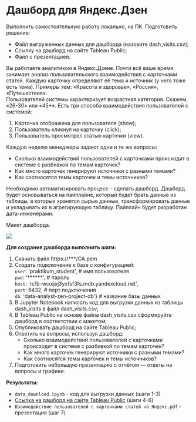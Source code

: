 # Дашборд для Яндекс.Дзен

Выполнить самостоятельную работу локально, на ПК. Подготовить решение:
* Файл выгруженных данных для дашборда (назовите dash_visits.csv);
* Ссылку на дашборд на сайте Tableau Public;
* Файл с презентацией.  

Вы работаете аналитиком в Яндекс.Дзене. Почти всё ваше время занимает анализ пользовательского взаимодействия с карточками статей. Каждую карточку определяют её тема и источник (у него тоже есть тема). Примеры тем: «Красота и здоровье», «Россия», «Путешествия».  
Пользователей системы характеризует возрастная категория. Скажем, «26-30» или «45+».
Есть три способа взаимодействия пользователей с системой:
1. Карточка отображена для пользователя (show);
2. Пользователь кликнул на карточку (click);
3. Пользователь просмотрел статью карточки (view).

Каждую неделю менеджеры задают одни и те же вопросы:
* Сколько взаимодействий пользователей с карточками происходит в системе с разбивкой по темам карточек?
* Как много карточек генерируют источники с разными темами?
* Как соотносятся темы карточек и темы источников?

Необходимо автоматизировать процесс - сделать дашборд.
Дашборд будет основываться на пайплайне, который будет брать данные из таблицы, в которых хранятся сырые данные, трансформировать данные и укладывать их в агрегирующую таблицу. Пайплайн будет разработан дата-инженерами.

Макет дашборда.

![](https://pictures.s3.yandex.net/resources/Untitled_-_2020-07-06T160925.436_1594041010.png)

**Для создания дашборда выполнить шаги:**
1. Скачать файл https://***/CA.pem 
2. Создать подключение к базе с конфигурацией:  
    `user`: 'praktikum_student', # имя пользователя  
    `pwd`: '******', # пароль  
    `host`: 'rc1b-wcoijxj3yxfsf3fs.mdb.yandexcloud.net',  
    `port`: 6432, # порт подключения  
    `db`: 'data-analyst-zen-project-db'} # название базы данных
3. В Jupyter Notebook напиcать код для выгрузки данных из таблицы dash_visits в файл dash_visits.csv;
4. В Tableau Public на основе файла dash_visits.csv сформируйте дашборд в соответствии с макетом;
5. Опубликовать дашборд на сайте Tableau Public;
6. Ответить на вопросы, используя дашборд:
   * Cколько взаимодействий пользователей с карточками происходит в системе с разбивкой по темам карточек?
   * Как много карточек генерируют источники с разными темами?
   * Как соотносятся темы карточек и темы источников?
7. Подготовить небольшую презентацию с отчётом — ответы на вопросы и графики.

**Результаты:**  
- `data_download.ipynb` - код для выгрузки данных (шаги 1-3)
- [Ссылка на дашборд на сайте Tableau Public](https://public.tableau.com/app/profile/dm4006/viz/dzen_16469092426490/Dashboard1?publish=yes) (шаги 4-6)
- `Взаимодействие пользователей с карточками статей на Яндекс.pdf` - презентация (шаг 7)

